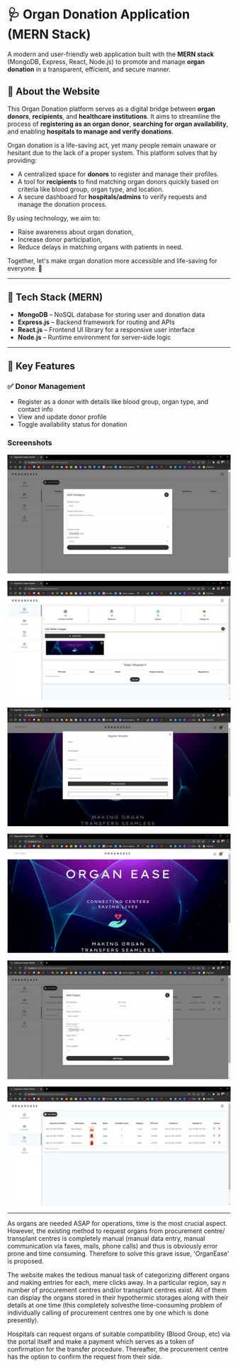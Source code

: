 # 🩺 Organ Donation Application (MERN Stack)

A modern and user-friendly web application built with the **MERN stack** (MongoDB, Express, React, Node.js) to promote and manage **organ donation** in a transparent, efficient, and secure manner.

## 📝 About the Website

This Organ Donation platform serves as a digital bridge between **organ donors**, **recipients**, and **healthcare institutions**. It aims to streamline the process of **registering as an organ donor**, **searching for organ availability**, and enabling **hospitals to manage and verify donations**.

Organ donation is a life-saving act, yet many people remain unaware or hesitant due to the lack of a proper system. This platform solves that by providing:

- A centralized space for **donors** to register and manage their profiles.
- A tool for **recipients** to find matching organ donors quickly based on criteria like blood group, organ type, and location.
- A secure dashboard for **hospitals/admins** to verify requests and manage the donation process.

By using technology, we aim to:
- Raise awareness about organ donation,
- Increase donor participation,
- Reduce delays in matching organs with patients in need.

Together, let's make organ donation more accessible and life-saving for everyone. 💖

---
## 🚀 Tech Stack (MERN)

- **MongoDB** – NoSQL database for storing user and donation data
- **Express.js** – Backend framework for routing and APIs
- **React.js** – Frontend UI library for a responsive user interface
- **Node.js** – Runtime environment for server-side logic

---

## 📌 Key Features

### ✅ Donor Management
- Register as a donor with details like blood group, organ type, and contact info
- View and update donor profile
- Toggle availability status for donation


### Screenshots

<p align="center">
  <img src="./Screenshots/1.jpeg" alt="image"/>
</p>

<p align="center">
  <img src="./Screenshots/2.jpeg" alt="image"/>
</p>

<p align="center">
  <img src="./Screenshots/3.jpeg" alt="image"/>
</p>

<p align="center">
  <img src="./Screenshots/4.jpeg" alt="image"/>
</p>

<p align="center">
  <img src="./Screenshots/5.jpeg" alt="image"/>
</p>

<p align="center">
  <img src="./Screenshots/6.jpeg" alt="image"/>
</p>

<hr>

As organs are needed ASAP for operations, time is the most crucial aspect. However, the existing method to request organs from procurement centre/ transplant centres is completely manual (manual data entry, manual communication via faxes, mails, phone calls) and thus is obviously error prone and time consuming. Therefore to solve this grave issue, 'OrganEase' is proposed. 

The website makes the tedious manual task of categorizing different organs and making entries for each, mere clicks away. In a particular region, say n number of procurement centres and/or transplant centres exist. All of them can display the organs stored in their hypothermic storages along with their details at one time (this completely solvesthe time-consuming problem of individually calling of procurement centres one by one which is done presently). 

Hospitals can request organs of suitable compatibility (Blood Group, etc) via the portal itself and make a payment which serves as a token of confirmation for the transfer procedure. Thereafter, the procurement centre has the option to confirm the request from their side.
